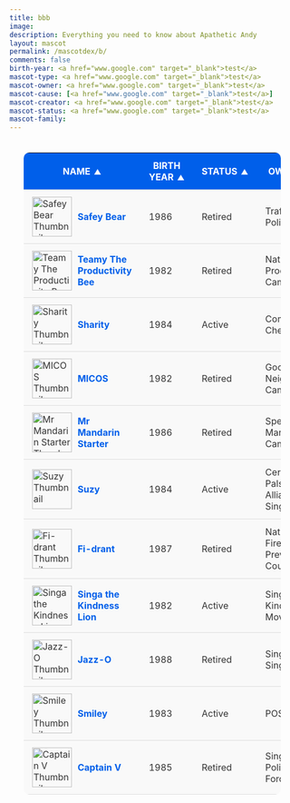 ```yaml
---
title: bbb
image: 
description: Everything you need to know about Apathetic Andy
layout: mascot
permalink: /mascotdex/b/
comments: false
birth-year: <a href="www.google.com" target="_blank">test</a>
mascot-type: <a href="www.google.com" target="_blank">test</a>
mascot-owner: <a href="www.google.com" target="_blank">test</a>
mascot-cause: [<a href="www.google.com" target="_blank">test</a>]
mascot-creator: <a href="www.google.com" target="_blank">test</a>
mascot-status: <a href="www.google.com" target="_blank">test</a>
mascot-family:
---
```


<head>
    <meta charset="UTF-8">
    <meta name="viewport" content="width=device-width, initial-scale=1.0">
    <title>Mascots of Singapore</title>
    <style>
      .mascot-details-table {
        margin: 20px 0;
        width: 100%;
        display: flex;
        justify-content: center;
      }
      .mascot-details-table table {
        width: 90%;
        max-width: 800px;
        border-collapse: collapse;
        background: #f9f9f9;
        border-radius: 10px;
        overflow: hidden;
      }
      .mascot-details-table th,
      .mascot-details-table td {
        padding: 12px 15px;
        text-align: left;
        border-bottom: 1px solid #ddd;
        cursor: default;
      }
      .mascot-details-table th {
        background: #005FEA;
        color: white;
        font-weight: bold;
        text-transform: uppercase;
        user-select: none;
        cursor: pointer;
        text-align: center;
      }
      .mascot-details-table td {
        color: #333;
      }
      .mascot-details-table tr:hover {
        background: #f1f1f1;
      }
      .mascot-details-table a {
        color: #005FEA;
        text-decoration: none;
        font-weight: bold;
      }
      .mascot-details-table a:hover {
        text-decoration: underline;
      }
      .sort-arrow {
        margin-left: 6px;
        font-size: 0.8em;
      }
      .thumbnail-name-container {
        display: flex;
        align-items: center;
      }
      .thumbnail-name {
        width: 70px;
        height: 70px;
        object-fit: contain;
        margin-right: 10px;
      }
    </style>
</head>
<body>
    <div class="mascot-details-table">
        <table id="mascotTable">
            <thead>
                <tr>
                    <th style="text-align: center;" onclick="sortTable(0)">Name<span class="sort-arrow" id="arrow0">▲</span></th>
                    <th style="text-align: center;" onclick="sortTable(1)">Birth Year<span class="sort-arrow" id="arrow1">▲</span></th>
                    <th style="text-align: center;" onclick="sortTable(2)">Status<span class="sort-arrow" id="arrow2">▲</span></th>
                    <th style="text-align: center;" onclick="sortTable(3)">Owner<span class="sort-arrow" id="arrow3">▲</span></th>
                </tr>
            </thead>
            <tbody>
                <tr>
                    <td><div class="thumbnail-name-container"><img src="https://i.imgur.com/uIpwkMB.png" alt="Safey Bear Thumbnail" class="thumbnail-name"><a href="https://www.designinsingapore.com/mascotdex/safey-bear/">Safey Bear</a></div></td>
                    <td>1986</td>
                    <td>Retired</td>
                    <td>Traffic Police</td>
                </tr>
                <tr>
                    <td><div class="thumbnail-name-container"><img src="https://i.imgur.com/Z021pr5.png" alt="Teamy The Productivity Bee Thumbnail" class="thumbnail-name"><a href="https://www.designinsingapore.com/mascotdex/teamy-the-productivity-bee/">Teamy The Productivity Bee</a></div></td>
                    <td>1982</td>
                    <td>Retired</td>
                    <td>National Productivity Campaign</td>
                </tr>
                <tr>
                    <td><div class="thumbnail-name-container"><img src="https://i.imgur.com/LQSHhU0.png" alt="Sharity Thumbnail" class="thumbnail-name"><a href="https://www.designinsingapore.com/mascotdex/sharity/">Sharity</a></div></td>
                    <td>1984</td>
                    <td>Active</td>
                    <td>Community Chest</td>
                </tr>
                <tr>
                    <td><div class="thumbnail-name-container"><img src="https://i.imgur.com/hqIapAh.png" alt="MICOS Thumbnail" class="thumbnail-name"><a href="https://www.designinsingapore.com/mascotdex/micos/">MICOS</a></div></td>
                    <td>1982</td>
                    <td>Retired</td>
                    <td>Good Neighbour Campaign</td>
                </tr>
                <tr>
                    <td><div class="thumbnail-name-container"><img src="https://i.imgur.com/gb1988b.png" alt="Mr Mandarin Starter Thumbnail" class="thumbnail-name"><a href="https://www.designinsingapore.com/mascotdex/mr-mandarin-starter/">Mr Mandarin Starter</a></div></td>
                    <td>1986</td>
                    <td>Retired</td>
                    <td>Speak Mandarin Campaign</td>
                </tr>
                <tr>
                    <td><div class="thumbnail-name-container"><img src="https://i.imgur.com/vBk33BZ.png" alt="Suzy Thumbnail" class="thumbnail-name"><a href="https://www.designinsingapore.com/mascotdex/suzy/">Suzy</a></div></td>
                    <td>1984</td>
                    <td>Active</td>
                    <td>Cerebral Palsy Alliance Singapore</td>
                </tr>
                <tr>
                    <td><div class="thumbnail-name-container"><img src="https://i.imgur.com/5BhtMoU.png" alt="Fi-drant Thumbnail" class="thumbnail-name"><a href="https://www.designinsingapore.com/mascotdex/fi-drant/">Fi-drant</a></div></td>
                    <td>1987</td>
                    <td>Retired</td>
                    <td>National Fire Prevention Council</td>
                </tr>
                <tr>
                    <td><div class="thumbnail-name-container"><img src="https://i.imgur.com/NKfAKKr.png" alt="Singa the Kindness Lion Thumbnail" class="thumbnail-name"><a href="https://www.designinsingapore.com/mascotdex/singa-the-kindness-lion/">Singa the Kindness Lion</a></div></td>
                    <td>1982</td>
                    <td>Active</td>
                    <td>Singapore Kindness Movement</td>
                </tr>
                <tr>
                    <td><div class="thumbnail-name-container"><img src="https://i.imgur.com/q2Mo91q.png" alt="Jazz-O Thumbnail" class="thumbnail-name"><a href="https://www.designinsingapore.com/mascotdex/jazz-o/">Jazz-O</a></div></td>
                    <td>1988</td>
                    <td>Retired</td>
                    <td>Sing Singapore</td>
                </tr>
                <tr>
                    <td><div class="thumbnail-name-container"><img src="https://i.imgur.com/BXz69z3.png" alt="Smiley Thumbnail" class="thumbnail-name"><a href="https://www.designinsingapore.com/mascotdex/smiley/">Smiley</a></div></td>
                    <td>1983</td>
                    <td>Active</td>
                    <td>POSB Bank</td>
                </tr>
                <tr>
                    <td><div class="thumbnail-name-container"><img src="https://i.imgur.com/0tkKxu7.png" alt="Captain V Thumbnail" class="thumbnail-name"><a href="https://www.designinsingapore.com/mascotdex/captain-v/">Captain V</a></div></td>
                    <td>1985</td>
                    <td>Retired</td>
                    <td>Singapore Police Force</td>
                </tr>
            </tbody>
        </table>
    </div>
    <script>
        const sortState = [true, true, true, true];
        function sortTable(colIndex) {
            const table = document.getElementById("mascotTable");
            const tbody = table.tBodies[0];
            const rows = Array.from(tbody.rows);
            const asc = sortState[colIndex];
             rows.sort((a, b) => {
                let valA, valB;
                if (colIndex === 0) {
                    // Handle sorting by mascot name, considering the <a> tag if it exists
                    const aNameElement = a.querySelector('a');
                    const bNameElement = b.querySelector('a');
                    const nameA = aNameElement ? aNameElement.textContent.trim().toLowerCase() : a.cells[0].textContent.trim().toLowerCase();
                    const nameB = bNameElement ? bNameElement.textContent.trim().toLowerCase() : b.cells[0].textContent.trim().toLowerCase();
                    valA = nameA;
                    valB = nameB;
                } else {
                    // Handle sorting by other columns (Birth Year, Status, Owner)
                    valA = a.cells[colIndex].textContent.trim().toLowerCase();
                    valB = b.cells[colIndex].textContent.trim().toLowerCase();
                }
                return asc ? valA.localeCompare(valB) : valB.localeCompare(valA);
            });

            rows.forEach(row => tbody.appendChild(row));
            sortState[colIndex] = !asc;
            const arrow = document.getElementById(`arrow${colIndex}`);
            arrow.textContent = asc ? "▲" : "▼";
        }
    </script>

<h3>1990s</h3>

    <div class="mascot-details-table">
        <table id="mascotTable">
            <thead>
                <tr>
                    <th style="text-align: center;" onclick="sortTable(0)">Name<span class="sort-arrow" id="arrow0">▲</span></th>
                    <th style="text-align: center;" onclick="sortTable(1)">Birth Year<span class="sort-arrow" id="arrow1">▲</span></th>
                    <th style="text-align: center;" onclick="sortTable(2)">Status<span class="sort-arrow" id="arrow2">▲</span></th>
                    <th style="text-align: center;" onclick="sortTable(3)">Owner<span class="sort-arrow" id="arrow3">▲</span></th>
                </tr>
            </thead>
            <tbody>
                <tr>
                    <td><div class="thumbnail-name-container"><img src="https://i.imgur.com/3fvtOdC.png" alt="Kucinta Thumbnail" class="thumbnail-name"><a href="https://www.designinsingapore.com/mascotdex/kucinta/">Kucinta</a></div></td>
                    <td>1990</td>
                    <td>Retired</td>
                    <td>Singapore Tourist Promotion Board</td>
                </tr>
                <tr>
                    <td><div class="thumbnail-name-container"><img src="https://i.imgur.com/ENH6WNO.png" alt="Captain Green Thumbnail" class="thumbnail-name"><a href="https://www.designinsingapore.com/mascotdex/captain-green/">Captain Green</a></div></td>
                    <td>1990</td>
                    <td>Active</td>
                    <td>National Environment Agency</td>
                </tr>
                <tr>
                    <td><div class="thumbnail-name-container"><img src="https://i.imgur.com/lvVrMuB.png" alt="Singa Thumbnail" class="thumbnail-name"><a href="https://www.designinsingapore.com/mascotdex/singa-sea-games/">Singa</a></div></td>
                    <td>1993</td>
                    <td>Retired</td>
                    <td>17th Southeast Asian (SEA) Games 1993</td>
                </tr>
                <tr>
                    <td><div class="thumbnail-name-container"><img src="https://i.imgur.com/HbiHLX8.png" alt="Timeli Thumbnail" class="thumbnail-name"><a href="https://www.designinsingapore.com/mascotdex/timeli/">Timeli</a></div></td>
                    <td>1993</td>
                    <td>Retired</td>
                    <td>National Punctuality Drive Campaign</td>
                </tr>
                <tr>
                    <td><div class="thumbnail-name-container"><img src="https://i.imgur.com/wv3m2SF.png" alt="Champ Thumbnail" class="thumbnail-name"><a href="https://www.designinsingapore.com/mascotdex/champ/">Champ</a></div></td>
                    <td>1998</td>
                    <td>Retired</td>
                    <td>Singapore Blood Transfusion Service</td>
                </tr>
            </tbody>
        </table>
    </div>
    <script>
        const sortState = [true, true, true, true];
        function sortTable(colIndex) {
            const table = document.getElementById("mascotTable");
            const tbody = table.tBodies[0];
            const rows = Array.from(tbody.rows);
            const asc = sortState[colIndex];
             rows.sort((a, b) => {
                let valA, valB;
                if (colIndex === 0) {
                    // Handle sorting by mascot name, considering the <a> tag if it exists
                    const aNameElement = a.querySelector('a');
                    const bNameElement = b.querySelector('a');
                    const nameA = aNameElement ? aNameElement.textContent.trim().toLowerCase() : a.cells[0].textContent.trim().toLowerCase();
                    const nameB = bNameElement ? bNameElement.textContent.trim().toLowerCase() : b.cells[0].textContent.trim().toLowerCase();
                    valA = nameA;
                    valB = nameB;
                } else {
                    // Handle sorting by other columns (Birth Year, Status, Owner)
                    valA = a.cells[colIndex].textContent.trim().toLowerCase();
                    valB = b.cells[colIndex].textContent.trim().toLowerCase();
                }
                return asc ? valA.localeCompare(valB) : valB.localeCompare(valA);
            });

            rows.forEach(row => tbody.appendChild(row));
            sortState[colIndex] = !asc;
            const arrow = document.getElementById(`arrow${colIndex}`);
            arrow.textContent = asc ? "▲" : "▼";
        }
    </script>

    
</body>
